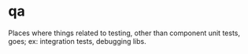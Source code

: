# qa
Places where things related to testing, other than component unit tests, goes; ex: integration tests, debugging libs.
